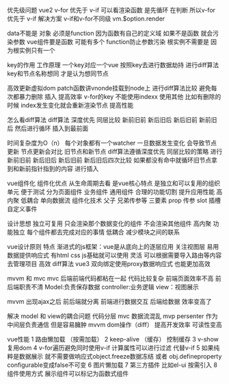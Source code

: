 优先级问题  vue2 v-for 优先于 v-if  可以看渲染函数 是先循环 在判断  所以v-for 优先于 v-if 
解决方案 v-if和v-for不同级   vm.$option.render


data不能是 对象 必须是function 因为函数有自己的定义域  如果不是函数 就会污染参数
vue组件要是函数 可能有多个 function防止参数污染 根实例不需要是 因为根实例只有一个



key的作用 工作原理
一个key对应一个vue 按照key去进行数据劫持 进行diff算法 key和节点名称想同 才是认为想同节点

高效更新虚拟dom patch函数讲vnonde挂载到node上 进行diff算法比较 避免每次都暴力删除 插入 提高效率
 v-for的key 不能使用indexx 使用其他 比如有删除的时候 index发生变化就会重新渲染节点 提高性能



 怎么看diff算法
 diff算法 深度优先 同层比较
 新前旧前
 新后旧后
 新后旧前
 新前旧后
 然后进行循环 插入到最前面

 时间复杂度为O（n）
 每个对象都有一个watcher 一旦数据发生变化 会导致节点更新
 节点更新会对比 旧节点和新节点
 diff算法遵循深度优先 同层比较的策略 进行新前旧前 新后旧后
 新后旧前 新后旧后四次比较 如果都没有命中就循环旧节点拿到和新前指针指到的内容 进行插入


 vue组件化  组件化优点 从生命周期去看 
  是vue核心特点 是独立和可以复用的组织单元 便于测试 分为页面组件 业务组件 通用组件
  合理的功能切割 提升应用性能 高内聚 低耦合 单向数据流
  组件化技术 父子 兄弟传参等
  三要素 
  prop 传参
  slot 插槽
  自定义事件

  设计思想 
  独立可复用 只会渲染那个数据变化的组件 不会渲染其他组件
  高内聚 功能独立  每个组件都去完成对应的事情
  低耦合 减少模块之间的联系


  vue设计原则
  特点 
  渐进式的js框架：vue是从底向上的逐层应用 关注视图层 
  易用 数据提供响应式 有html css js基础就可以使用
  灵活 可以根据需要导入路由等内容去管理项目
  高效  diff算法  vue3 双向绑定使用proxy数据响应式 也能更加高效


mvvm 和 mvc
mvc 后端前端代码都粘在一起 代码比较复杂  前端页面效率不高 前后端职责不清
Model:负责保存数据
controller:业务逻辑
view：视图展示

mvvm 出现ajax之后 前后端就分离 前端进行数据交互 后端给数据 效率变高了


解决 model 和 view的耦合问题 
代码分层 mvc 数据流混乱
mvp persenter 作为中间层负责通信 但是容易臃肿
mvvm dom操作（diff） 提高开发效率 可读性变高


vue性能
1 路由懒加载  （按需加载）
2 keep-alive （缓存） 控制缓存
3 v-show复用dom
4 v-for遍历避免同时使用v-if 计算属性可以进行过滤 代替v-if
5 如果纯粹是数据展示 就不需要做响应式object.freeze数据冻结 或者 obj.defineproperty configurable变成false不可变
6 图片懒加载
7 第三方插件 比如el-ui 按需引入 
8 组件使用方式 展示组件可以标记为函数式组件 <template functional><template>
9 子组件分割
10 频繁使用计算属性会导致性能降低 可以变成一个变量
11 ssr 


vue3 新特性
更快 

1 虚拟dom重写 编译会有更多报错 增加了元素节点判断 比如子元素判断 是否有 有多少个 有没有key等之类的都有参数去判断
2 优化slots 减少不必要的渲染
3 静态树 静态属性的提升
4 数据绑定proxy  兼容性变差了 ie11不兼容

更小 
1 通过tree shaking去优化核心库 代码打包会更小

更容易维护
1 ts+模块化  代码检测 错误检测

更加友好
1 运行编译器核心与平台无关 

容易使用
1 ts报错
2 调试
3 响应式更快



vue项目优化 
1 代码
路由懒加载
图片懒加载
第三方插件按需引入
v-if 和 v-show 使用
v-for遍历不使用index 使用唯一的key 如果进行删除 index会变化要重新渲染

2 webpack优化
webpack对图片进行压缩
提取公共代码  js css进行提取
模板预编译
字体文件压缩

3 web
gzip压缩
浏览器缓存  避免重新加载数据
cdn使用 



vue模板编译
 将template转化为render函数的过程
 第一步 模板字符串转换成ast虚拟树
 第二步 对ast进行静态节点标记 用来渲染虚拟dom
 第三部 生成render函数（h函数）

 vue.extends
使用vue构造器 创建一个子类

 <div id="mount-point"></div>
// 创建构造器
var Profile = Vue.extend({
  template: '<p>{{firstName}} {{lastName}} aka {{alias}}</p>',
  data: function () {
    return {
      firstName: 'Walter',
      lastName: 'White',
      alias: 'Heisenberg'
    }
  }
})
// 创建 Profile 实例，并挂载到一个元素上。
new Profile().$mount('#mount-point')

使用：从接口动态渲染组件 

nextick
nextick中的回调实在下次dom更新循环结束之后执行的延迟回调 修改数据之后立即使用这个方法 获取更新后的dom


diff算法 最小量更新 key看是否是同一节点 key sel（同层比较） vue3 还加了 判断  v-for要有key 没有key没次都是暴力删除再添加新的 消耗性能
新前旧前 新后旧后  新后旧前 新前旧后 没有就循环 有了 就++

组件调用顺序 先父后子 组件渲染完成是先子后父
组建销毁操作 先父后子 销毁完成的顺序是先子后父


加载渲染过程
父 beforecreate -> 父 created -> 父 beforeMount > 子 beforeCreate -> 子 created -> 子 beforeMount -> 子 Mounted  -> 父 mounted

自组件更新
父 beforeUpdate -> 子 beforeUpdate -> 子 updated -> 父 updated

销毁过程 
父 beforedestroy -> 子 beforedestroy -> 子 detroyed -> 父 destroyed

自定义指令 原理是什么
指令的本质是装饰器 给html添加自定义功能

自定义指令有五个生命周期
bind 只调用一次 指令第一次绑定元素时调用 这个钩子函数可以定义绑定时执行一次的初始化动作
inserted 被绑元素插入父节点
update 被绑元素锁在模板更新时调用
componentUpdated 模板完成一次更新周期时调用
unbind   解除绑定

定义自定义指令
vue.directive(指令名,{bind:function(el,binding){}})

原理 
生成ast语法树 添加directives属性
通过genDirectives生成指令代码
patch前将指令的钩子提取到回调函数中，在patch里面写下相应的钩子
知悉对应指令调用该语法



computed 和 watch
watch     是监听里面数据发生变化才响应 一对多 可以不用return   immediate第一次加载
computed  必须return 是计算某一个属性的变化 如果一个值改变了 才会去返回  多对一


computed和methods
computed 有缓存 多次调用时计算属性只会调用一次
methods  没有缓存 调用方法几次就执行几次
